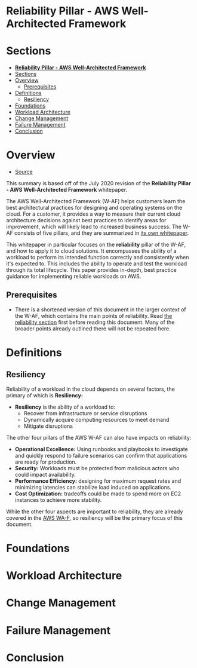 # **Reliability Pillar - AWS Well-Architected Framework**

# Sections
- [**Reliability Pillar - AWS Well-Architected Framework**](#reliability-pillar---aws-well-architected-framework)
- [Sections](#sections)
- [Overview](#overview)
  - [Prerequisites](#prerequisites)
- [Definitions](#definitions)
  - [Resiliency](#resiliency)
- [Foundations](#foundations)
- [Workload Architecture](#workload-architecture)
- [Change Management](#change-management)
- [Failure Management](#failure-management)
- [Conclusion](#conclusion)

# Overview
- [Source](https://docs.aws.amazon.com/wellarchitected/latest/reliability-pillar/welcome.html)

This summary is based off of the July 2020 revision of the **Reliability Pillar - AWS Well-Architected Framework** whitepaper.

The AWS Well-Architected Framework (W-AF) helps customers learn the best architectural practices for designing and operating systems on the cloud. For a customer, it provides a way to measure their current cloud architecture decisions against best practices to identify areas for improvement, which will likely lead to increased business success. The W-AF consists of five pillars, and they are summarized in [its own whitepaper](./well-architected-framework.md).

This whitepaper in particular focuses on the **reliability** pillar of the W-AF, and how to apply it to cloud solutions. It encompasses the ability of a workload to perform its intended function correctly and consistently when it's expected to. This includes the ability to operate and test the workload through its total lifecycle. This paper provides in-depth, best practice guidance for implementing reliable workloads on AWS.

## Prerequisites
- There is a shortened version of this document in the larger context of the W-AF, which contains the main points of reliability. Read [the reliability section](./well-architected-framework.md#the-five-pillars-reliability) first before reading this document. Many of the broader points already outlined there will not be repeated here.

# Definitions

## Resiliency
Reliability of a workload in the cloud depends on several factors, the primary of which is **Resiliency:**
- **Resiliency** is the ability of a workload to:
  - Recover from infrastructure or service disruptions
  - Dynamically acquire computing resources to meet demand
  - Mitigate disruptions

The other four pillars of the AWS W-AF can also have impacts on reliability:
- **Operational Excellence:** Using runbooks and playbooks to investigate and quickly respond to failure scenarios can confirm that applications are ready for production.
- **Security:** Workloads must be protected from malicious actors who could impact availability.
- **Performance Efficiency:** designing for maximum request rates and minimizing latencies can stabilize load induced on applications.
- **Cost Optimization:** tradeoffs could be made to spend more on EC2 instances to achieve more stability.

While the other four aspects are important to reliability, they are already covered in the [AWS WA-F](./well-architected-framework.md), so resiliency will be the primary focus of this document.


# Foundations

# Workload Architecture

# Change Management

# Failure Management

# Conclusion